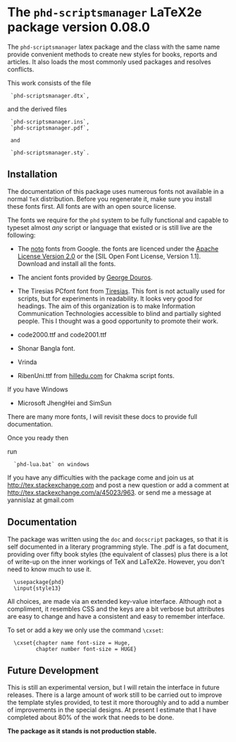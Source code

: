 # The `phd-scriptsmanager` LaTeX2e package version 0.08.0

The `phd-scriptsmanager` latex package and the class
with the same name provide
convenient methods to create new styles for books, reports
and articles. It also loads the most commonly used packages
and resolves conflicts.

This work consists of the file

     `phd-scriptsmanager.dtx`,

and the derived files

     `phd-scriptsmanager.ins`,
     `phd-scriptsmanager.pdf`,

     and

     `phd-scriptsmanager.sty`.

## Installation

The documentation of this package uses numerous fonts not available in a
normal `TeX` distribution. Before you regenerate it, make sure you install these
fonts first. All fonts are with an open source license.

The fonts we require for the `phd` system to be fully functional and capable
to typeset almost _any_ script or language that existed or is still live are
the following:

- The [noto](https://www.google.com/get/noto/) fonts from Google. the fonts
  are licenced under the [Apache License Version 2.0](http://www.apache.org/licenses/LICENSE-2.0.html)  or the [SIL Open Font License, Version 1.1]. Download and
  install all the fonts.

- The ancient fonts provided by [George Douros](http://users.teilar.gr/~g1951d/).

- The Tiresias PCfont font from  [Tiresias](http://www.tiresias.org/fonts/). This font
  is not actually used for scripts, but for experiments in readability. It looks
  very good for headings. The aim of this organization is to make Information
  Communication Technologies accessible to blind and partially sighted people. This
  I thought was a good opportunity to promote their work.

- code2000.ttf and code2001.ttf

- Shonar Bangla font.

- Vrinda

- RibenUni.ttf from [hilledu.com](http://uni.hilledu.com/) for Chakma script fonts.

If you have Windows

- Microsoft JhengHei and SimSun

There are many more fonts, I will revisit these docs to provide full documentation.

Once you ready then

run

      `phd-lua.bat` on windows

If you have any difficulties with the package come and join us at
http://tex.stackexchange.com and post a new question or
add a comment at http://tex.stackexchange.com/a/45023/963.
or send me a message at  yannislaz at gmail.com

## Documentation

The package was written using the `doc` and `docscript` packages,
so that it is self documented in a literary programming style.
The .pdf is a fat document, providing over fifty book styles (the
equivalent of classes) plus there is a lot of write-up on the inner
workings of TeX and LaTeX2e. However, you don't need to know much
to use it.

      \usepackage{phd}
      \input{style13}

All choices, are made via an extended key-value interface.
Although not a compliment, it resembles CSS and the keys are a bit verbose but
attributes are easy to change and have a consistent and easy to remember interface.

To set or add a key we only use the command `\cxset`:

      \cxset{chapter name font-size = Huge,
             chapter number font-size = HUGE}

##  Future Development

This is still an experimental version, but I will retain the
interface in future releases. There is a large amount of
work still to be carried out to improve the template styles
provided, to test it more thoroughly and to add a number of
improvements in the special designs. At present I estimate
that I have completed about 80% of the work that needs
to be done.

__The package as it stands is not production stable.__


